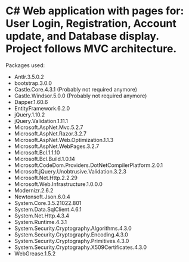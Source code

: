 # C# Web application with pages for: User Login, Registration, Account update, and Database display. Project follows MVC architecture.
Packages used:
- Antlr.3.5.0.2
- bootstrap.3.0.0
- Castle.Core.4.3.1 (Probably not required anymore)
- Castle.Windsor.5.0.0 (Probably not required anymore)
- Dapper.1.60.6
- EntityFramework.6.2.0
- jQuery.1.10.2
- jQuery.Validation.1.11.1
- Microsoft.AspNet.Mvc.5.2.7
- Microsoft.AspNet.Razor.3.2.7
- Microsoft.AspNet.Web.Optimization.1.1.3
- Microsoft.AspNet.WebPages.3.2.7
- Microsoft.Bcl.1.1.10
- Microsoft.Bcl.Build.1.0.14
- Microsoft.CodeDom.Providers.DotNetCompilerPlatform.2.0.1
- Microsoft.jQuery.Unobtrusive.Validation.3.2.3
- Microsoft.Net.Http.2.2.29
- Microsoft.Web.Infrastructure.1.0.0.0
- Modernizr.2.6.2
- Newtonsoft.Json.6.0.4
- System.Core.3.5.21022.801
- System.Data.SqlClient.4.6.1
- System.Net.Http.4.3.4
- System.Runtime.4.3.1
- System.Security.Cryptography.Algorithms.4.3.0
- System.Security.Cryptography.Encoding.4.3.0
- System.Security.Cryptography.Primitives.4.3.0
- System.Security.Cryptography.X509Certificates.4.3.0
- WebGrease.1.5.2
